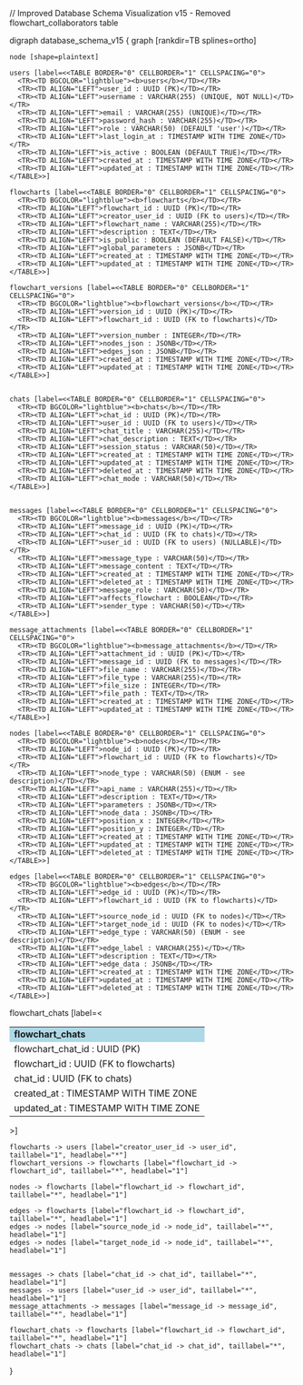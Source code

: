 // Improved Database Schema Visualization v15 - Removed flowchart_collaborators table

digraph database_schema_v15 {
    graph [rankdir=TB splines=ortho]

    node [shape=plaintext]

    users [label=<<TABLE BORDER="0" CELLBORDER="1" CELLSPACING="0">
      <TR><TD BGCOLOR="lightblue"><b>users</b></TD></TR>
      <TR><TD ALIGN="LEFT">user_id : UUID (PK)</TD></TR>
      <TR><TD ALIGN="LEFT">username : VARCHAR(255) (UNIQUE, NOT NULL)</TD></TR>
      <TR><TD ALIGN="LEFT">email : VARCHAR(255) (UNIQUE)</TD></TR>
      <TR><TD ALIGN="LEFT">password_hash : VARCHAR(255)</TD></TR>
      <TR><TD ALIGN="LEFT">role : VARCHAR(50) (DEFAULT 'user')</TD></TR>
      <TR><TD ALIGN="LEFT">last_login_at : TIMESTAMP WITH TIME ZONE</TD></TR>
      <TR><TD ALIGN="LEFT">is_active : BOOLEAN (DEFAULT TRUE)</TD></TR>
      <TR><TD ALIGN="LEFT">created_at : TIMESTAMP WITH TIME ZONE</TD></TR>
      <TR><TD ALIGN="LEFT">updated_at : TIMESTAMP WITH TIME ZONE</TD></TR>
    </TABLE>>]

    flowcharts [label=<<TABLE BORDER="0" CELLBORDER="1" CELLSPACING="0">
      <TR><TD BGCOLOR="lightblue"><b>flowcharts</b></TD></TR>
      <TR><TD ALIGN="LEFT">flowchart_id : UUID (PK)</TD></TR>
      <TR><TD ALIGN="LEFT">creator_user_id : UUID (FK to users)</TD></TR>
      <TR><TD ALIGN="LEFT">flowchart_name : VARCHAR(255)</TD></TR>
      <TR><TD ALIGN="LEFT">description : TEXT</TD></TR>
      <TR><TD ALIGN="LEFT">is_public : BOOLEAN (DEFAULT FALSE)</TD></TR>
      <TR><TD ALIGN="LEFT">global_parameters : JSONB</TD></TR>
      <TR><TD ALIGN="LEFT">created_at : TIMESTAMP WITH TIME ZONE</TD></TR>
      <TR><TD ALIGN="LEFT">updated_at : TIMESTAMP WITH TIME ZONE</TD></TR>
    </TABLE>>]

    flowchart_versions [label=<<TABLE BORDER="0" CELLBORDER="1" CELLSPACING="0">
      <TR><TD BGCOLOR="lightblue"><b>flowchart_versions</b></TD></TR>
      <TR><TD ALIGN="LEFT">version_id : UUID (PK)</TD></TR>
      <TR><TD ALIGN="LEFT">flowchart_id : UUID (FK to flowcharts)</TD></TR>
      <TR><TD ALIGN="LEFT">version_number : INTEGER</TD></TR>
      <TR><TD ALIGN="LEFT">nodes_json : JSONB</TD></TR>
      <TR><TD ALIGN="LEFT">edges_json : JSONB</TD></TR>
      <TR><TD ALIGN="LEFT">created_at : TIMESTAMP WITH TIME ZONE</TD></TR>
      <TR><TD ALIGN="LEFT">updated_at : TIMESTAMP WITH TIME ZONE</TD></TR>
    </TABLE>>]


    chats [label=<<TABLE BORDER="0" CELLBORDER="1" CELLSPACING="0">
      <TR><TD BGCOLOR="lightblue"><b>chats</b></TD></TR>
      <TR><TD ALIGN="LEFT">chat_id : UUID (PK)</TD></TR>
      <TR><TD ALIGN="LEFT">user_id : UUID (FK to users)</TD></TR>
      <TR><TD ALIGN="LEFT">chat_title : VARCHAR(255)</TD></TR>
      <TR><TD ALIGN="LEFT">chat_description : TEXT</TD></TR>
      <TR><TD ALIGN="LEFT">session_status : VARCHAR(50)</TD></TR>
      <TR><TD ALIGN="LEFT">created_at : TIMESTAMP WITH TIME ZONE</TD></TR>
      <TR><TD ALIGN="LEFT">updated_at : TIMESTAMP WITH TIME ZONE</TD></TR>
      <TR><TD ALIGN="LEFT">deleted_at : TIMESTAMP WITH TIME ZONE</TD></TR>
      <TR><TD ALIGN="LEFT">chat_mode : VARCHAR(50)</TD></TR>
    </TABLE>>]


    messages [label=<<TABLE BORDER="0" CELLBORDER="1" CELLSPACING="0">
      <TR><TD BGCOLOR="lightblue"><b>messages</b></TD></TR>
      <TR><TD ALIGN="LEFT">message_id : UUID (PK)</TD></TR>
      <TR><TD ALIGN="LEFT">chat_id : UUID (FK to chats)</TD></TR>
      <TR><TD ALIGN="LEFT">user_id : UUID (FK to users) (NULLABLE)</TD></TR>
      <TR><TD ALIGN="LEFT">message_type : VARCHAR(50)</TD></TR>
      <TR><TD ALIGN="LEFT">message_content : TEXT</TD></TR>
      <TR><TD ALIGN="LEFT">created_at : TIMESTAMP WITH TIME ZONE</TD></TR>
      <TR><TD ALIGN="LEFT">deleted_at : TIMESTAMP WITH TIME ZONE</TD></TR>
      <TR><TD ALIGN="LEFT">message_role : VARCHAR(50)</TD></TR>
      <TR><TD ALIGN="LEFT">affects_flowchart : BOOLEAN</TD></TR>
      <TR><TD ALIGN="LEFT">sender_type : VARCHAR(50)</TD></TR>
    </TABLE>>]

    message_attachments [label=<<TABLE BORDER="0" CELLBORDER="1" CELLSPACING="0">
      <TR><TD BGCOLOR="lightblue"><b>message_attachments</b></TD></TR>
      <TR><TD ALIGN="LEFT">attachment_id : UUID (PK)</TD></TR>
      <TR><TD ALIGN="LEFT">message_id : UUID (FK to messages)</TD></TR>
      <TR><TD ALIGN="LEFT">file_name : VARCHAR(255)</TD></TR>
      <TR><TD ALIGN="LEFT">file_type : VARCHAR(255)</TD></TR>
      <TR><TD ALIGN="LEFT">file_size : INTEGER</TD></TR>
      <TR><TD ALIGN="LEFT">file_path : TEXT</TD></TR>
      <TR><TD ALIGN="LEFT">created_at : TIMESTAMP WITH TIME ZONE</TD></TR>
      <TR><TD ALIGN="LEFT">updated_at : TIMESTAMP WITH TIME ZONE</TD></TR>
    </TABLE>>]

    nodes [label=<<TABLE BORDER="0" CELLBORDER="1" CELLSPACING="0">
      <TR><TD BGCOLOR="lightblue"><b>nodes</b></TD></TR>
      <TR><TD ALIGN="LEFT">node_id : UUID (PK)</TD></TR>
      <TR><TD ALIGN="LEFT">flowchart_id : UUID (FK to flowcharts)</TD></TR>
      <TR><TD ALIGN="LEFT">node_type : VARCHAR(50) (ENUM - see description)</TD></TR>
      <TR><TD ALIGN="LEFT">api_name : VARCHAR(255)</TD></TR>
      <TR><TD ALIGN="LEFT">description : TEXT</TD></TR>
      <TR><TD ALIGN="LEFT">parameters : JSONB</TD></TR>
      <TR><TD ALIGN="LEFT">node_data : JSONB</TD></TR>
      <TR><TD ALIGN="LEFT">position_x : INTEGER</TD></TR>
      <TR><TD ALIGN="LEFT">position_y : INTEGER</TD></TR>
      <TR><TD ALIGN="LEFT">created_at : TIMESTAMP WITH TIME ZONE</TD></TR>
      <TR><TD ALIGN="LEFT">updated_at : TIMESTAMP WITH TIME ZONE</TD></TR>
      <TR><TD ALIGN="LEFT">deleted_at : TIMESTAMP WITH TIME ZONE</TD></TR>
    </TABLE>>]

    edges [label=<<TABLE BORDER="0" CELLBORDER="1" CELLSPACING="0">
      <TR><TD BGCOLOR="lightblue"><b>edges</b></TD></TR>
      <TR><TD ALIGN="LEFT">edge_id : UUID (PK)</TD></TR>
      <TR><TD ALIGN="LEFT">flowchart_id : UUID (FK to flowcharts)</TD></TR>
      <TR><TD ALIGN="LEFT">source_node_id : UUID (FK to nodes)</TD></TR>
      <TR><TD ALIGN="LEFT">target_node_id : UUID (FK to nodes)</TD></TR>
      <TR><TD ALIGN="LEFT">edge_type : VARCHAR(50) (ENUM - see description)</TD></TR>
      <TR><TD ALIGN="LEFT">edge_label : VARCHAR(255)</TD></TR>
      <TR><TD ALIGN="LEFT">description : TEXT</TD></TR>
      <TR><TD ALIGN="LEFT">edge_data : JSONB</TD></TR>
      <TR><TD ALIGN="LEFT">created_at : TIMESTAMP WITH TIME ZONE</TD></TR>
      <TR><TD ALIGN="LEFT">updated_at : TIMESTAMP WITH TIME ZONE</TD></TR>
      <TR><TD ALIGN="LEFT">deleted_at : TIMESTAMP WITH TIME ZONE</TD></TR>
    </TABLE>>]
  
  flowchart_chats [label=<<TABLE BORDER="0" CELLBORDER="1" CELLSPACING="0">
      <TR><TD BGCOLOR="lightblue"><b>flowchart_chats</b></TD></TR>
      <TR><TD ALIGN="LEFT">flowchart_chat_id : UUID (PK)</TD></TR>
      <TR><TD ALIGN="LEFT">flowchart_id : UUID (FK to flowcharts)</TD></TR>
      <TR><TD ALIGN="LEFT">chat_id : UUID (FK to chats)</TD></TR>
      <TR><TD ALIGN="LEFT">created_at : TIMESTAMP WITH TIME ZONE</TD></TR>
      <TR><TD ALIGN="LEFT">updated_at : TIMESTAMP WITH TIME ZONE</TD></TR>
    </TABLE>>]

    flowcharts -> users [label="creator_user_id -> user_id", taillabel="1", headlabel="*"]
    flowchart_versions -> flowcharts [label="flowchart_id -> flowchart_id", taillabel="*", headlabel="1"]

    nodes -> flowcharts [label="flowchart_id -> flowchart_id", taillabel="*", headlabel="1"]

    edges -> flowcharts [label="flowchart_id -> flowchart_id", taillabel="*", headlabel="1"]
    edges -> nodes [label="source_node_id -> node_id", taillabel="*", headlabel="1"]
    edges -> nodes [label="target_node_id -> node_id", taillabel="*", headlabel="1"]


    messages -> chats [label="chat_id -> chat_id", taillabel="*", headlabel="1"]
    messages -> users [label="user_id -> user_id", taillabel="*", headlabel="1"]
    message_attachments -> messages [label="message_id -> message_id", taillabel="*", headlabel="1"]

    flowchart_chats -> flowcharts [label="flowchart_id -> flowchart_id", taillabel="*", headlabel="1"]
    flowchart_chats -> chats [label="chat_id -> chat_id", taillabel="*", headlabel="1"]
}